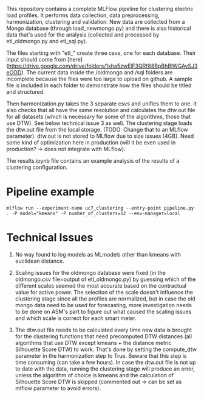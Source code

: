 This repository contains a complete MLFlow pipeline for clustering electric load profiles. It performs data collection,
data preprocessing, harmonization, clustering and validation.
New data are collected from a Mongo database (through load_newmongo.py) and there is also historical data that's used for the analysis (collected and processed by etl_oldmongo.py and etl_sql.py). 

The files starting with "etl_" create three csvs, one for each database. Their input should come from [here]
(https://drive.google.com/drive/folders/1xha5zwElF3QRf88BpBhBlWGAvSJ3eOOD).
The current data inside the /oldmongo and /sql folders are incomplete because the files were too large to upload on github. A sample file is included in each folder to demonstrate how the files should be titled and structured.

Then harmonization.py takes the 3 separate csvs and unifies them to one. It also checks that all have the same resolution and calculates the dtw.out file for all datasets (which is necessary for some of the algorithms, those that use DTW). See below technical issue 3 as well. The clustering stage loads the dtw.out file from the local storage. (TODO: Change that to an MLflow parameter). dtw.out is not stored to MLflow due to size issues (4GB). Need some kind of optimization here in production (will it be even used in production? -> does not integrate with MLflow).

The results.ipynb file contains an example analysis of the results of a clustering configuration.

# Pipeline example
```mlflow run --experiment-name uc7_clustering --entry-point pipeline.py . -P model="kmeans" -P number_of_clusters=12 --env-manager=local```

# Technical Issues
1. No way found to log models as MLmodels other than kmeans with euclidean distance.

2. Scaling issues for the oldmongo database were fixed (in the oldmongo.csv file=output of etl_oldmongo.py) by guessing which of the different scales seemed the most accurate based on the contractual value for active power. The selection of the scale doesn't influence the clustering stage since all the profiles are normalized, but in case the old mongo data need to be used for forecasting, more investigation needs to be done on ASM's part to figure out what caused the scaling
issues and which scale is correct for each smart meter.

3. The dtw.out file needs to be calculated every time new data is brought for the clustering functions that need precomputed DTW distances (all algorithms that use DTW except kmeans + the distance metric Silhouette Score DTW) to work. That's done by setting the compute_dtw parameter in the harmonization step to True. Beware that this step is time consuming (can take a few hours). In case the dtw.out file is not up to date with the data, running the clustering stage will produce an error, unless the algorithm of choice is kmeans and the calculation of Silhouette Score DTW is skipped (commented out -> can be set as mlflow parameter to avoid errors).


